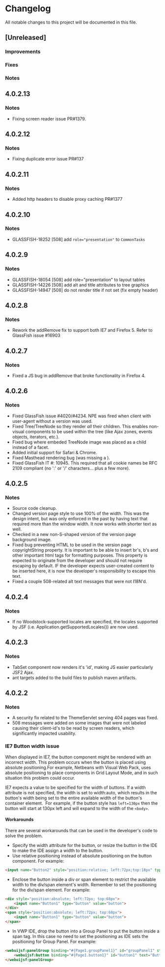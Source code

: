 # Changelog

All notable changes to this project will be documented in this file.

## [Unreleased]

### Improvements

### Fixes

### Notes

## 4.0.2.13

### Notes

- Fixing screen reader issue PR#1379.

## 4.0.2.12

### Notes

- Fixing duplicate error issue PR#137

## 4.0.2.11

### Notes

- Added http headers to disable proxy caching PR#1377

## 4.0.2.10

### Notes

- GLASSFISH-18252 [508] add `role="presentation"` to `CommonTasks`

## 4.0.2.9

### Notes

- GLASSFISH-18054 [508] add role="presentation" to layout tables
- GLASSFISH-14226 [508] add alt and title attributes to tree graphics
- GLASSFISH-14947 [508] do not render title if not set (fix empty header)

## 4.0.2.8

### Notes

- Rework the addRemove fix to support both IE7 and Firefox 5. Refer to GlassFish
 issue #16903

## 4.0.2.7

### Notes

- Fixed a JS bug in addRemove that broke functionality in Firefox 4.

## 4.0.2.6

### Notes

- Fixed GlassFish issue #4020/#4234.  NPE was fired when client with user-agent
 without a version was used.
- Fixed Tree/TreeNode so they render *all* their children.  This enables
 non-visual components to be used within the tree (like Ajax zones, events
 objects, iterators, etc.).
- Fixed bug where embeded TreeNode image was placed as a child instead of a
 facet.
- Added initial support for Safari &amp; Chrome.
- Fixed Masthead rendering bug (was missing a <td>).
- Fixed GlassFish IT #: 10945.  This required that all cookie names be  RFC 2109
 compliant (no ':' or '/' characters... plus a few more).

## 4.0.2.5

### Notes

- Source code cleanup.
- Changed version page style to use 100% of the width.  This was the design
 intent, but was only enforced in the past by having text that required more
 than the window width.  It now works with shorter text as well.
- Checked in a new non-S-shaped version of the version page background image.
- Fixed bug preventing HTML to be used in the version page copyrightString
 property.  It is important to be able to insert br's, b's and other important
 html tags for formatting purposes.  This property is expected to originate from 
the developer and should not require escaping by default. IF the developer
 expects user-created content to be inserted here, it is now the developer's
 responsibility to escape this text.
- Fixed a couple 508-related alt text messages that were not I18N'd.

## 4.0.2.4

### Notes

- If no Woodstock-supported locales are specified, the locales supported by JSF
 (i.e. Application.getSupportedLocales()) are now used.

## 4.0.2.3

### Notes

- TabSet component now renders it's 'id', making JS easier particularly JSF2
 Ajax.
- ant targets added to the build files to publish maven artifacts.

## 4.0.2.2

### Notes

- A security fix related to the ThemeServlet serving 404 pages was fixed.
- 508 messages were added on some images that were not labeled causing their
 client-id's to be read by screen readers, which significantly impacted
 usability.

### IE7 Button width issue

When displayed in IE7, the button component might be rendered
with an incorrect width. This problem occurs when the button is placed
using absolute positioning.For example, Netbeans with
Visual Web Pack, uses absolute positioning to place components in Grid
Layout
Mode, and in such situation this problem could occur.

IE7 expects a value to be specified for the width of buttons. If
a width attribute is not specified, the width is set to width:auto,
which results in the button's width being set to the entire available
width of the button's container element.&nbsp; For example, if the
button style has `left=130px` then the button will start at 130px left and will
expand to the width of the `<body>`.

#### Workarounds

There are several workarounds that can be used in the developer's code to solve
 the problem.

- Specify the width attribute for the button, or resize the button in the IDE
 to make the IDE assign a width to the button.
- Use relative positioning instead of absolute positioning on the button
 component. For example:
```html
<input name="Button2" style="position:relative; left:72px;top:18px" type="button" value="Button">
```
- Enclose the button inside a div or span element to restrict the available
 width to the div/span element's width. Remember to set the positioning for the
 div/span element. For example:
```html
<div style="position:absolute; left:72px; top:68px">
    <input name="Button1" type="button" value="button">
</div>
<span style="position:absolute; left:72px; top:68px">
    <input name="Button1" type="button" value="button">
</span>
```
- In VWP IDE, drop the button into a Group Panel to put the button inside a
 span tag. In this case no need to set the positioning as IDE sets the
 positioning for Group Panel. For example:
```html
<webuijsf:panelGroup binding="#{Page1.groupPanel1}" id="groupPanel1" style="position:absolute; left:240px; top:168px">
    <webuijsf:button binding="#{Page1.button1}" id="button1" text="Button">
</webuijsf:panelGroup>
